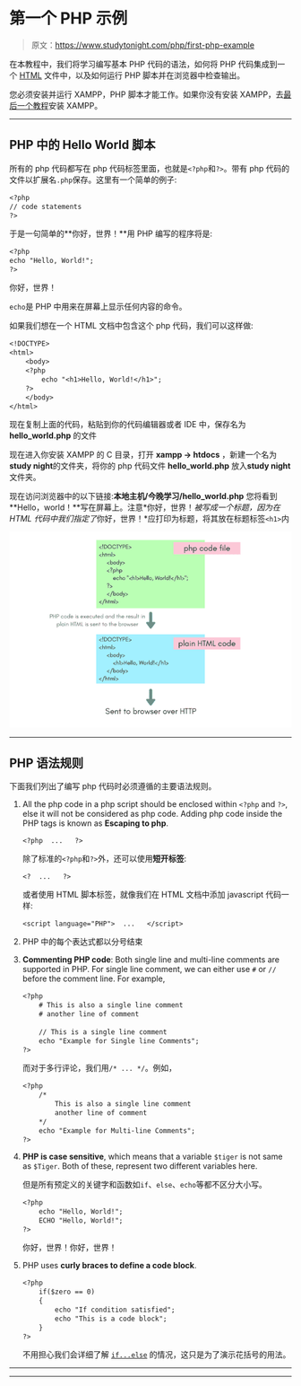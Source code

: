 # 第一个 PHP 示例

> 原文：<https://www.studytonight.com/php/first-php-example>

在本教程中，我们将学习编写基本 PHP 代码的语法，如何将 PHP 代码集成到一个 [HTML](/code/html/) 文件中，以及如何运行 PHP 脚本并在浏览器中检查输出。

您必须安装并运行 XAMPP，PHP 脚本才能工作。如果你没有安装 XAMPP，去[最后一个教程](install-php)安装 XAMPP。

* * *

## PHP 中的 Hello World 脚本

所有的 php 代码都写在 php 代码标签里面，也就是`<?php`和`?>`。带有 php 代码的文件以扩展名`.php`保存。这里有一个简单的例子:

```
<?php
// code statements
?>
```

于是一句简单的**你好，世界！**用 PHP 编写的程序将是:

```
<?php
echo "Hello, World!";
?>
```

你好，世界！

`echo`是 PHP 中用来在屏幕上显示任何内容的命令。

如果我们想在一个 HTML 文档中包含这个 php 代码，我们可以这样做:

```
<!DOCTYPE>  
<html>  
    <body>  
    <?php  
        echo "<h1>Hello, World!</h1>";  
    ?>  
    </body>  
</html>
```

现在复制上面的代码，粘贴到你的代码编辑器或者 IDE 中，保存名为 **hello_world.php** 的文件

现在进入你安装 XAMPP 的 C 目录，打开 **xampp → htdocs** ，新建一个名为**study night**的文件夹，将你的 php 代码文件 **hello_world.php** 放入**study night**文件夹。

现在访问浏览器中的以下链接:**本地主机/今晚学习/hello_world.php** 您将看到 **Hello，world！**写在屏幕上。注意*你好，世界！*被写成一个标题，因为在 HTML 代码中我们指定了*你好，世界！*应打印为标题，将其放在标题标签`<h1>`内

![How php script is executed by web server](img/91dcb9eb31cf6b2bee61f31da8eb1285.png)

* * *

## PHP 语法规则

下面我们列出了编写 php 代码时必须遵循的主要语法规则。

1.  All the php code in a php script should be enclosed within `<?php` and `?>`, else it will not be considered as php code. Adding php code inside the PHP tags is known as **Escaping to php**.

    ```
    <?php  ...   ?>
    ```

    除了标准的`<?php`和`?>`外，还可以使用**短开标签**:

    ```
    <?  ...   ?>
    ```

    或者使用 HTML 脚本标签，就像我们在 HTML 文档中添加 javascript 代码一样:

    ```
    <script language="PHP">  ...   </script>
    ```

3.  PHP 中的每个表达式都以分号结束

5.  **Commenting PHP code**: Both single line and multi-line comments are supported in PHP. For single line comment, we can either use `#` or `//` before the comment line. For example,

    ```
    <?php
        # This is also a single line comment
        # another line of comment

        // This is a single line comment
        echo "Example for Single line Comments";
    ?>
    ```

    而对于多行评论，我们用`/* ... */`。例如，

    ```
    <?php
        /*
            This is also a single line comment
            another line of comment
        */
        echo "Example for Multi-line Comments";
    ?>
    ```

7.  **PHP is case sensitive**, which means that a variable `$tiger` is not same as `$Tiger`. Both of these, represent two different variables here.

    但是所有预定义的关键字和函数如`if`、`else`、`echo`等都不区分大小写。

    ```
    <?php
        echo "Hello, World!";
        ECHO "Hello, World!";
    ?>
    ```

    你好，世界！你好，世界！

9.  PHP uses **curly braces to define a code block**.

    ```
    <?php
        if($zero == 0)
        {
            echo "If condition satisfied";
            echo "This is a code block";
        }
    ?>
    ```

    不用担心我们会详细了解 [`if...else`](php-if-else-elseif) 的情况，这只是为了演示花括号的用法。

* * *

* * *